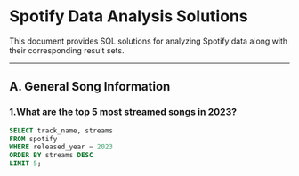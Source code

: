 # Spotify Data Analysis Solutions

This document provides SQL solutions for analyzing Spotify data along with their corresponding result sets.

---

## **A. General Song Information**

### 1.**What are the top 5 most streamed songs in 2023?**
```sql
SELECT track_name, streams
FROM spotify
WHERE released_year = 2023
ORDER BY streams DESC
LIMIT 5;
